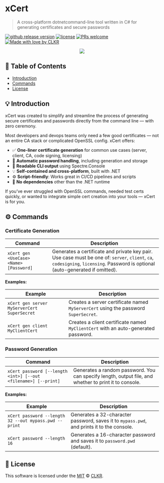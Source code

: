 # xCert

> A cross-platform dotnetcommand-line tool written in C# for generating certificates and secure passwords

[![github release version](https://img.shields.io/github/v/release/CLKR-Dev/xCert.svg?include_prereleases)](https://github.com/CLKR-Dev/xCert/releases/latest) 
[![license](https://img.shields.io/github/license/CLKR-Dev/xCert.svg)](https://github.com/CLKR-Dev/xCert/blob/master/LICENSE) 
[![PRs welcome](https://img.shields.io/badge/PRs-welcome-97c50f.svg)](https://github.com/CLKR-Dev/xCert/issues?q=is%3Aissue+is%3Aopen+label%3A%22help+wanted%22) 
[![Made with love by CLKR](https://img.shields.io/badge/made%20with%20%E2%99%A5%20by-CLKR-f47421.svg)](https://github.com/CLKR-Dev)

<center><img src="https://placehold.co/1920x300?text=Work%20in%20progress" /></center>

## 🚩 Table of Contents

- [Introduction](#-Introduction)
- [Commands](#-Commands)
- [License](#-license)

## 💡 Introduction

xCert was created to simplify and streamline the process of generating secure certificates and passwords directly from the command line — with zero ceremony.

Most developers and devops teams only need a few good certificates — not an entire CA stack or complicated OpenSSL config. xCert offers:

- ✅ **One-liner certificate generation** for common use cases (server, client, CA, code signing, licensing)
- 🔐 **Automatic password handling**, including generation and storage
- 📜 **Readable CLI output** using Spectre.Console
- 💡 **Self-contained and cross-platform**, built with .NET
- ⚙️ **Script-friendly**: Works great in CI/CD pipelines and scripts
- 🧼 **No dependencies** other than the .NET runtime

If you’ve ever struggled with OpenSSL commands, needed test certs quickly, or wanted to integrate simple cert creation into your tools — xCert is for you.

## ⚙️ Commands

### Certificate Generation

| Command | Description |
| --- | --- |
| `xCert gen <UseCase> <Name> [Password]` | Generates a certificate and private key pair. Use case must be one of: `server`, `client`, `ca`, `codesigning`, `licensing`. Password is optional (auto-generated if omitted). |

**Examples:**

| Example | Description |
| --- | --- |
| `xCert gen server MyServerCert SuperSecret` | Creates a server certificate named `MyServerCert` using the password `SuperSecret`. |
| `xCert gen client MyClientCert` | Creates a client certificate named `MyClientCert` with an auto-generated password. |

### Password Generation

| Command | Description |
| --- | --- |
| `xCert password [--length <int>] [--out <filename>] [--print]` | Generates a random password. You can specify length, output file, and whether to print it to console. |

**Examples:**

| Example | Description |
| --- | --- |
| `xCert password --length 32 --out mypass.pwd --print` | Generates a 32-character password, saves it to `mypass.pwd`, and prints it to the console. |
| `xCert password --length 16` | Generates a 16-character password and saves it to `password.pwd` (default). |


## 📜 License

This software is licensed under the [MIT](https://github.com/CLKR-Dev/xCert/blob/dev/LICENSE.md) © [CLKR](https://github.com/CLKR-Dev).
